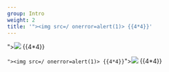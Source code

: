 ```yaml
---
group: Intro
weight: 2
title: '"><img src=/ onerror=alert(1)> {{4*4}}'
---
```

"><img src=/ onerror=alert(1)> {{4*4}}

`"><img src=/ onerror=alert(1)> {{4*4}}`"><img src=/ onerror=alert(1)> {{4*4}}